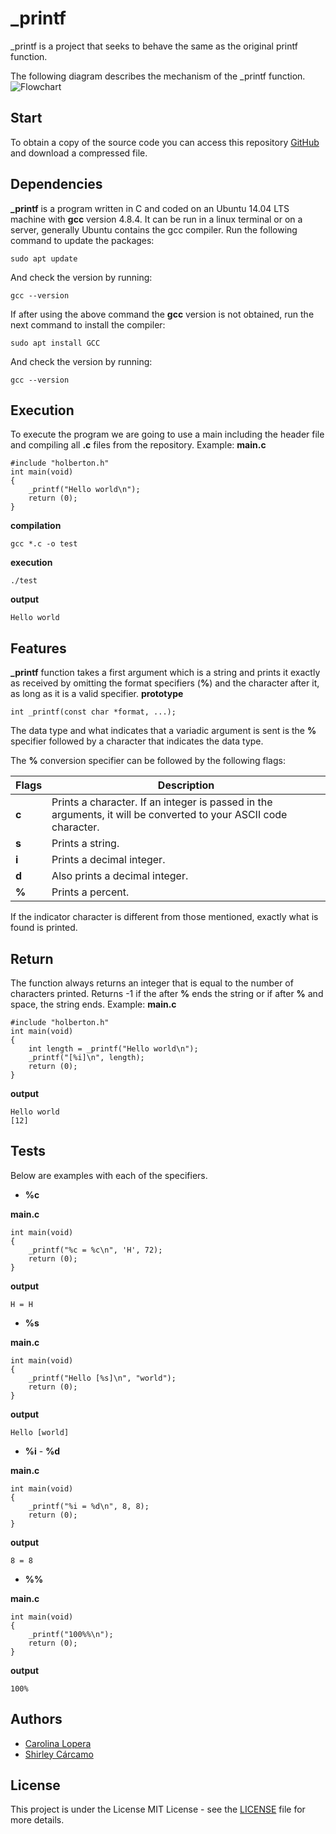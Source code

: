 # _printf
_printf is a project that seeks to behave the same as the original printf function.

The following diagram describes the mechanism of the _printf function.
![Flowchart](https://github.com/Shirley-Patricia/printf/blob/main/diag_printf.png)

## Start
To obtain a copy of the source code you can access this repository [GitHub](https://github.com/Shirley-Patricia/printf) and download a compressed file.

## Dependencies
**_printf** is a program written in C and coded on an Ubuntu 14.04 LTS machine with **gcc** version 4.8.4. It can be run in a linux terminal or on a server, generally Ubuntu contains the gcc compiler. Run the following command to update the packages:
```
sudo apt update
```
And check the version by running:
```
gcc --version
```
If after using the above command the **gcc** version is not obtained, run the next command to install the compiler:
```
sudo apt install GCC
```
And check the version by running:
```
gcc --version
```
## Execution
To execute the program we are going to use a main including the header file and compiling all **.c** files from the repository. Example:
**main.c**
```
#include "holberton.h"
int main(void)
{
    _printf("Hello world\n");
    return (0);
}
```
**compilation**
```
gcc *.c -o test
```
**execution**
```
./test
```
**output**
```
Hello world
```
## Features
**_printf** function takes a first argument which is a string and prints it exactly as received by omitting the format specifiers (**%**) and the character after it, as long as it is a valid specifier.
**prototype**
```
int _printf(const char *format, ...);
```
The data type and what indicates that a variadic argument is sent is the **%** specifier followed by a character that indicates the data type.

The **%** conversion specifier can be followed by the following flags:

| Flags | Description |
| ------ | ------ |
| **c** | Prints a character. If an integer is passed in the arguments, it will be converted to your ASCII code character. |
| **s** | Prints a string. |
| **i** | Prints a decimal integer. |
| **d** | Also prints a decimal integer. |
| **%** | Prints a percent. |

If the indicator character is different from those mentioned, exactly what is found is printed.

## Return
The function always returns an integer that is equal to the number of characters printed. Returns -1 if the after **%** ends the string or if after **%** and space, the string ends. Example:
**main.c**
```
#include "holberton.h"
int main(void)
{
    int length = _printf("Hello world\n");
    _printf("[%i]\n", length);
    return (0);
}
```
**output**
```
Hello world
[12]
```

## Tests
Below are examples with each of the specifiers.

- **%c**

**main.c**
```
int main(void)
{
    _printf("%c = %c\n", 'H', 72);
    return (0);
}
```
**output**
```
H = H
```
- **%s**

**main.c**
```
int main(void)
{
    _printf("Hello [%s]\n", "world");
    return (0);
}
```
**output**
```
Hello [world]
```
- **%i** - **%d**

**main.c**
```
int main(void)
{
    _printf("%i = %d\n", 8, 8);
    return (0);
}
```
**output**
```
8 = 8
```
- **%%**

**main.c**
```
int main(void)
{
    _printf("100%%\n");
    return (0);
}
```
**output**
```
100%
```

## Authors
- [Carolina Lopera](https://github.com/CarolinaLopera)
- [Shirley Cárcamo](https://github.com/Shirley-Patricia)

## License
This project is under the License MIT License - see the [LICENSE](https://github.com/Shirley-Patricia/printf/blob/main/LICENCE.md) file for more details.
